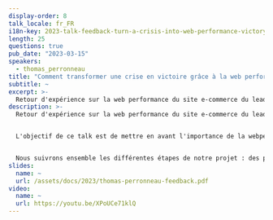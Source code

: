 ```yaml
---
display-order: 8
talk_locale: fr_FR
i18n-key: 2023-talk-feedback-turn-a-crisis-into-web-performance-victory
length: 25
questions: true
pub_date: "2023-03-15"
speakers:
  - thomas_perronneau
title: "Comment transformer une crise en victoire grâce à la web performance ?"
subtitle: ~
excerpt: >-
  Retour d'expérience sur la web performance du site e-commerce du leader de la distribution française en <abbr title="Cafés, hotels et restaurants">CHR</abbr>.
description: >-
  Retour d'expérience sur la web performance du site e-commerce du leader de la distribution française en <abbr title="Cafés, hotels et restaurants">CHR</abbr>.


  L'objectif de ce talk est de mettre en avant l'importance de la webperformance sur une grosse plateforme e-commerce. Comment peut-on passer d'une crise importante à un réel levier commercial via la webperformance ?


  Nous suivrons ensemble les différentes étapes de notre projet : des prémices d'une crise à un atout essentiel pour nos clients !
slides:
  name: ~
  url: /assets/docs/2023/thomas-perronneau-feedback.pdf
video:
  name: ~
  url: https://youtu.be/XPoUCe71klQ
---
```

